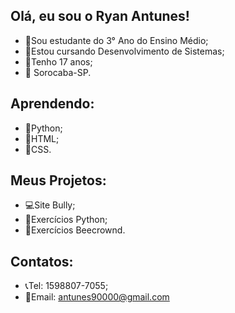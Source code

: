 ## Olá, eu sou o Ryan Antunes!

- 📕Sou estudante do 3° Ano do Ensino Médio;
- 📘Estou cursando Desenvolvimento de Sistemas;
- 📅Tenho 17 anos;
- 📍 Sorocaba-SP.

## Aprendendo:
- 📗Python;
- 📗HTML;
- 📗CSS.

## Meus Projetos:
- 💻Site Bully;
- 📁Exercícios Python;
- 📁Exercícios Beecrownd.

## Contatos:
- 📞Tel: 1598807-7055;
- 📱Email: antunes90000@gmail.com
